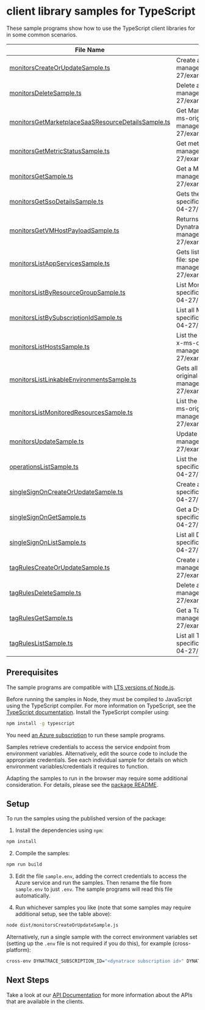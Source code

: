 # client library samples for TypeScript

These sample programs show how to use the TypeScript client libraries for in some common scenarios.

| **File Name**                                                                                         | **Description**                                                                                                                                                                                                                                                       |
| ----------------------------------------------------------------------------------------------------- | --------------------------------------------------------------------------------------------------------------------------------------------------------------------------------------------------------------------------------------------------------------------- |
| [monitorsCreateOrUpdateSample.ts][monitorscreateorupdatesample]                                       | Create a MonitorResource x-ms-original-file: specification/dynatrace/resource-manager/Dynatrace.Observability/stable/2023-04-27/examples/Monitors_CreateOrUpdate_MaximumSet_Gen.json                                                                                  |
| [monitorsDeleteSample.ts][monitorsdeletesample]                                                       | Delete a MonitorResource x-ms-original-file: specification/dynatrace/resource-manager/Dynatrace.Observability/stable/2023-04-27/examples/Monitors_Delete_MaximumSet_Gen.json                                                                                          |
| [monitorsGetMarketplaceSaaSResourceDetailsSample.ts][monitorsgetmarketplacesaasresourcedetailssample] | Get Marketplace SaaS resource details of a tenant under a specific subscription x-ms-original-file: specification/dynatrace/resource-manager/Dynatrace.Observability/stable/2023-04-27/examples/Monitors_GetMarketplaceSaaSResourceDetails_MaximumSet_Gen.json        |
| [monitorsGetMetricStatusSample.ts][monitorsgetmetricstatussample]                                     | Get metric status x-ms-original-file: specification/dynatrace/resource-manager/Dynatrace.Observability/stable/2023-04-27/examples/Monitors_GetMetricStatus_MaximumSet_Gen.json                                                                                        |
| [monitorsGetSample.ts][monitorsgetsample]                                                             | Get a MonitorResource x-ms-original-file: specification/dynatrace/resource-manager/Dynatrace.Observability/stable/2023-04-27/examples/Monitors_Get_MaximumSet_Gen.json                                                                                                |
| [monitorsGetSsoDetailsSample.ts][monitorsgetssodetailssample]                                         | Gets the SSO configuration details from the partner. x-ms-original-file: specification/dynatrace/resource-manager/Dynatrace.Observability/stable/2023-04-27/examples/Monitors_GetSSODetails_MaximumSet_Gen.json                                                       |
| [monitorsGetVMHostPayloadSample.ts][monitorsgetvmhostpayloadsample]                                   | Returns the payload that needs to be passed in the request body for installing Dynatrace agent on a VM. x-ms-original-file: specification/dynatrace/resource-manager/Dynatrace.Observability/stable/2023-04-27/examples/Monitors_GetVMHostPayload_MaximumSet_Gen.json |
| [monitorsListAppServicesSample.ts][monitorslistappservicessample]                                     | Gets list of App Services with Dynatrace PaaS OneAgent enabled x-ms-original-file: specification/dynatrace/resource-manager/Dynatrace.Observability/stable/2023-04-27/examples/Monitors_ListAppServices_MaximumSet_Gen.json                                           |
| [monitorsListByResourceGroupSample.ts][monitorslistbyresourcegroupsample]                             | List MonitorResource resources by resource group x-ms-original-file: specification/dynatrace/resource-manager/Dynatrace.Observability/stable/2023-04-27/examples/Monitors_ListByResourceGroup_MaximumSet_Gen.json                                                     |
| [monitorsListBySubscriptionIdSample.ts][monitorslistbysubscriptionidsample]                           | List all MonitorResource by subscriptionId x-ms-original-file: specification/dynatrace/resource-manager/Dynatrace.Observability/stable/2023-04-27/examples/Monitors_ListBySubscriptionId_MaximumSet_Gen.json                                                          |
| [monitorsListHostsSample.ts][monitorslisthostssample]                                                 | List the VM/VMSS resources currently being monitored by the Dynatrace resource. x-ms-original-file: specification/dynatrace/resource-manager/Dynatrace.Observability/stable/2023-04-27/examples/Monitors_ListHosts_MaximumSet_Gen.json                                |
| [monitorsListLinkableEnvironmentsSample.ts][monitorslistlinkableenvironmentssample]                   | Gets all the Dynatrace environments that a user can link a azure resource to x-ms-original-file: specification/dynatrace/resource-manager/Dynatrace.Observability/stable/2023-04-27/examples/Monitors_ListLinkableEnvironments_MaximumSet_Gen.json                    |
| [monitorsListMonitoredResourcesSample.ts][monitorslistmonitoredresourcessample]                       | List the resources currently being monitored by the Dynatrace monitor resource. x-ms-original-file: specification/dynatrace/resource-manager/Dynatrace.Observability/stable/2023-04-27/examples/Monitors_ListMonitoredResources_MaximumSet_Gen.json                   |
| [monitorsUpdateSample.ts][monitorsupdatesample]                                                       | Update a MonitorResource x-ms-original-file: specification/dynatrace/resource-manager/Dynatrace.Observability/stable/2023-04-27/examples/Monitors_Update_MaximumSet_Gen.json                                                                                          |
| [operationsListSample.ts][operationslistsample]                                                       | List the operations for Dynatrace.Observability x-ms-original-file: specification/dynatrace/resource-manager/Dynatrace.Observability/stable/2023-04-27/examples/Operations_List_MaximumSet_Gen.json                                                                   |
| [singleSignOnCreateOrUpdateSample.ts][singlesignoncreateorupdatesample]                               | Create a DynatraceSingleSignOnResource x-ms-original-file: specification/dynatrace/resource-manager/Dynatrace.Observability/stable/2023-04-27/examples/SingleSignOn_CreateOrUpdate_MaximumSet_Gen.json                                                                |
| [singleSignOnGetSample.ts][singlesignongetsample]                                                     | Get a DynatraceSingleSignOnResource x-ms-original-file: specification/dynatrace/resource-manager/Dynatrace.Observability/stable/2023-04-27/examples/SingleSignOn_Get_MaximumSet_Gen.json                                                                              |
| [singleSignOnListSample.ts][singlesignonlistsample]                                                   | List all DynatraceSingleSignOnResource by monitorName x-ms-original-file: specification/dynatrace/resource-manager/Dynatrace.Observability/stable/2023-04-27/examples/SingleSignOn_List_MaximumSet_Gen.json                                                           |
| [tagRulesCreateOrUpdateSample.ts][tagrulescreateorupdatesample]                                       | Create a TagRule x-ms-original-file: specification/dynatrace/resource-manager/Dynatrace.Observability/stable/2023-04-27/examples/TagRules_CreateOrUpdate_MaximumSet_Gen.json                                                                                          |
| [tagRulesDeleteSample.ts][tagrulesdeletesample]                                                       | Delete a TagRule x-ms-original-file: specification/dynatrace/resource-manager/Dynatrace.Observability/stable/2023-04-27/examples/TagRules_Delete_MaximumSet_Gen.json                                                                                                  |
| [tagRulesGetSample.ts][tagrulesgetsample]                                                             | Get a TagRule x-ms-original-file: specification/dynatrace/resource-manager/Dynatrace.Observability/stable/2023-04-27/examples/TagRules_Get_MaximumSet_Gen.json                                                                                                        |
| [tagRulesListSample.ts][tagruleslistsample]                                                           | List all TagRule by monitorName x-ms-original-file: specification/dynatrace/resource-manager/Dynatrace.Observability/stable/2023-04-27/examples/TagRules_List_MaximumSet_Gen.json                                                                                     |

## Prerequisites

The sample programs are compatible with [LTS versions of Node.js](https://github.com/nodejs/release#release-schedule).

Before running the samples in Node, they must be compiled to JavaScript using the TypeScript compiler. For more information on TypeScript, see the [TypeScript documentation][typescript]. Install the TypeScript compiler using:

```bash
npm install -g typescript
```

You need [an Azure subscription][freesub] to run these sample programs.

Samples retrieve credentials to access the service endpoint from environment variables. Alternatively, edit the source code to include the appropriate credentials. See each individual sample for details on which environment variables/credentials it requires to function.

Adapting the samples to run in the browser may require some additional consideration. For details, please see the [package README][package].

## Setup

To run the samples using the published version of the package:

1. Install the dependencies using `npm`:

```bash
npm install
```

2. Compile the samples:

```bash
npm run build
```

3. Edit the file `sample.env`, adding the correct credentials to access the Azure service and run the samples. Then rename the file from `sample.env` to just `.env`. The sample programs will read this file automatically.

4. Run whichever samples you like (note that some samples may require additional setup, see the table above):

```bash
node dist/monitorsCreateOrUpdateSample.js
```

Alternatively, run a single sample with the correct environment variables set (setting up the `.env` file is not required if you do this), for example (cross-platform):

```bash
cross-env DYNATRACE_SUBSCRIPTION_ID="<dynatrace subscription id>" DYNATRACE_RESOURCE_GROUP="<dynatrace resource group>" node dist/monitorsCreateOrUpdateSample.js
```

## Next Steps

Take a look at our [API Documentation][apiref] for more information about the APIs that are available in the clients.

[monitorscreateorupdatesample]: https://github.com/Azure/azure-sdk-for-js/blob/main/sdk/dynatrace/arm-dynatrace/samples/v2/typescript/src/monitorsCreateOrUpdateSample.ts
[monitorsdeletesample]: https://github.com/Azure/azure-sdk-for-js/blob/main/sdk/dynatrace/arm-dynatrace/samples/v2/typescript/src/monitorsDeleteSample.ts
[monitorsgetmarketplacesaasresourcedetailssample]: https://github.com/Azure/azure-sdk-for-js/blob/main/sdk/dynatrace/arm-dynatrace/samples/v2/typescript/src/monitorsGetMarketplaceSaaSResourceDetailsSample.ts
[monitorsgetmetricstatussample]: https://github.com/Azure/azure-sdk-for-js/blob/main/sdk/dynatrace/arm-dynatrace/samples/v2/typescript/src/monitorsGetMetricStatusSample.ts
[monitorsgetsample]: https://github.com/Azure/azure-sdk-for-js/blob/main/sdk/dynatrace/arm-dynatrace/samples/v2/typescript/src/monitorsGetSample.ts
[monitorsgetssodetailssample]: https://github.com/Azure/azure-sdk-for-js/blob/main/sdk/dynatrace/arm-dynatrace/samples/v2/typescript/src/monitorsGetSsoDetailsSample.ts
[monitorsgetvmhostpayloadsample]: https://github.com/Azure/azure-sdk-for-js/blob/main/sdk/dynatrace/arm-dynatrace/samples/v2/typescript/src/monitorsGetVMHostPayloadSample.ts
[monitorslistappservicessample]: https://github.com/Azure/azure-sdk-for-js/blob/main/sdk/dynatrace/arm-dynatrace/samples/v2/typescript/src/monitorsListAppServicesSample.ts
[monitorslistbyresourcegroupsample]: https://github.com/Azure/azure-sdk-for-js/blob/main/sdk/dynatrace/arm-dynatrace/samples/v2/typescript/src/monitorsListByResourceGroupSample.ts
[monitorslistbysubscriptionidsample]: https://github.com/Azure/azure-sdk-for-js/blob/main/sdk/dynatrace/arm-dynatrace/samples/v2/typescript/src/monitorsListBySubscriptionIdSample.ts
[monitorslisthostssample]: https://github.com/Azure/azure-sdk-for-js/blob/main/sdk/dynatrace/arm-dynatrace/samples/v2/typescript/src/monitorsListHostsSample.ts
[monitorslistlinkableenvironmentssample]: https://github.com/Azure/azure-sdk-for-js/blob/main/sdk/dynatrace/arm-dynatrace/samples/v2/typescript/src/monitorsListLinkableEnvironmentsSample.ts
[monitorslistmonitoredresourcessample]: https://github.com/Azure/azure-sdk-for-js/blob/main/sdk/dynatrace/arm-dynatrace/samples/v2/typescript/src/monitorsListMonitoredResourcesSample.ts
[monitorsupdatesample]: https://github.com/Azure/azure-sdk-for-js/blob/main/sdk/dynatrace/arm-dynatrace/samples/v2/typescript/src/monitorsUpdateSample.ts
[operationslistsample]: https://github.com/Azure/azure-sdk-for-js/blob/main/sdk/dynatrace/arm-dynatrace/samples/v2/typescript/src/operationsListSample.ts
[singlesignoncreateorupdatesample]: https://github.com/Azure/azure-sdk-for-js/blob/main/sdk/dynatrace/arm-dynatrace/samples/v2/typescript/src/singleSignOnCreateOrUpdateSample.ts
[singlesignongetsample]: https://github.com/Azure/azure-sdk-for-js/blob/main/sdk/dynatrace/arm-dynatrace/samples/v2/typescript/src/singleSignOnGetSample.ts
[singlesignonlistsample]: https://github.com/Azure/azure-sdk-for-js/blob/main/sdk/dynatrace/arm-dynatrace/samples/v2/typescript/src/singleSignOnListSample.ts
[tagrulescreateorupdatesample]: https://github.com/Azure/azure-sdk-for-js/blob/main/sdk/dynatrace/arm-dynatrace/samples/v2/typescript/src/tagRulesCreateOrUpdateSample.ts
[tagrulesdeletesample]: https://github.com/Azure/azure-sdk-for-js/blob/main/sdk/dynatrace/arm-dynatrace/samples/v2/typescript/src/tagRulesDeleteSample.ts
[tagrulesgetsample]: https://github.com/Azure/azure-sdk-for-js/blob/main/sdk/dynatrace/arm-dynatrace/samples/v2/typescript/src/tagRulesGetSample.ts
[tagruleslistsample]: https://github.com/Azure/azure-sdk-for-js/blob/main/sdk/dynatrace/arm-dynatrace/samples/v2/typescript/src/tagRulesListSample.ts
[apiref]: https://learn.microsoft.com/javascript/api/@azure/arm-dynatrace?view=azure-node-preview
[freesub]: https://azure.microsoft.com/free/
[package]: https://github.com/Azure/azure-sdk-for-js/tree/main/sdk/dynatrace/arm-dynatrace/README.md
[typescript]: https://www.typescriptlang.org/docs/home.html
